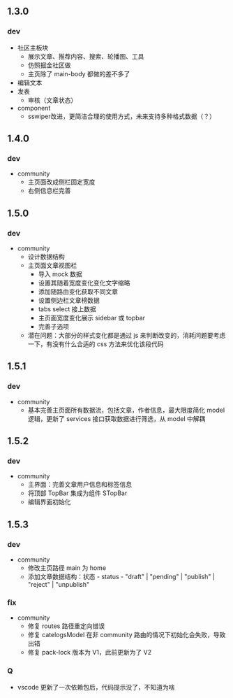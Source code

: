 ## 1.3.0
### dev
- 社区主板块
  - 展示文章、推荐内容、搜索、轮播图、工具
  - 仿照掘金社区做
  - 主页除了 main-body 都做的差不多了
- 编辑文本
- 发表
  - 审核（文章状态）
- component
  - sswiper改进，更简洁合理的使用方式，未来支持多种格式数据（？）

## 1.4.0
### dev
- community
  - 主页面改成侧栏固定宽度
  - 右侧信息栏完善

## 1.5.0
### dev
- community
  - 设计数据结构
  - 主页面文章视图栏
    - 导入 mock 数据
    - 设置其随着宽度变化变化文字缩略
    - 添加随路由变化获取不同文章
    - 设置侧边栏文章榜数据
    - tabs select 接上数据
    - 主页面宽度变化展示 sidebar 或 topbar
    - 完善子选项
  - 潜在问题：大部分的样式变化都是通过 js 来判断改变的，消耗问题要考虑一下，有没有什么合适的 css 方法来优化该段代码

## 1.5.1
### dev
- community
  - 基本完善主页面所有数据流，包括文章，作者信息，最大限度简化 model 逻辑，更新了 services 接口获取数据进行筛选，从 model 中解耦

## 1.5.2
### dev
- community
  - 主界面：完善文章用户信息和标签信息
  - 将顶部 TopBar 集成为组件 STopBar
  - 编辑界面初始化
  
## 1.5.3
### dev
- community
  - 修改主页路径 main 为 home
  - 添加文章数据结构：状态 - status -  "draft" | "pending" | "publish" | "reject" | "unpublish"
### fix
- community
  - 修复 routes 路径重定向错误
  - 修复 catelogsModel 在非 community 路由的情况下初始化会失败，导致出错
  - 修复 pack-lock 版本为 V1，此前更新为了 V2
### Q
- vscode 更新了一次依赖包后，代码提示没了，不知道为啥